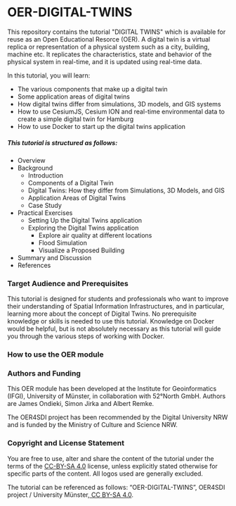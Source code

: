# OER-DIGITAL-TWINS 
This repository contains the tutorial "DIGITAL TWINS" which is available for reuse as an Open Educational Resorce (OER). A digital twin is a virtual replica or representation of a physical system such as a city, building, machine etc. It replicates the characteristics, state and behavior of the physical system in real-time, and it is updated using real-time data.

In this tutorial, you will learn: 

- The various components that make up a digital twin
- Some application areas of digital twins
- How digital twins differ from simulations, 3D models, and GIS systems
- How to use CesiumJS, Cesium ION and real-time environmental data to create a simple digital twin for Hamburg
- How to use Docker to start up the digital twins application

##### This tutorial is structured as follows:

- Overview
- Background
	- Introduction
	- Components of a Digital Twin
	- Digital Twins: How they differ from Simulations, 3D Models, and GIS
	- Application Areas of Digital Twins
    - Case Study
- Practical Exercises
	- Setting Up the Digital Twins application
    - Exploring the Digital Twins application
        - Explore air quality at different locations
        - Flood Simulation
        - Visualize a Proposed Building
- Summary and Discussion
- References

### Target Audience and Prerequisites
This tutorial is designed for students and professionals who want to improve their understanding of Spatial Information Infrastructures, and in particular, learning more about the concept of Digital Twins. No prerequisite knowledge or skills is needed to use this tutorial. Knowledge on Docker would be helpful, but is not absolutely necessary as this tutorial will guide you through the various steps of working with Docker.

### How to use the OER module


### Authors and Funding
This OER module has been developed at the Institute for Geoinformatics (IFGI), University of Münster, in collaboration with 52°North GmbH. Authors are James Ondieki, Simon Jirka and Albert Remke.

The OER4SDI project has been recommended by the Digital University NRW and is funded by the Ministry of Culture and Science NRW.

### Copyright and License Statement

You are free to use, alter and share the content of the tutorial under the terms of the [CC-BY-SA 4.0](https://creativecommons.org/licenses/by-sa/4.0/deed.de) license, unless explicitly stated otherwise for specific parts of the content. All logos used are generally excluded. 

The tutorial can be referenced as follows: “OER-DIGITAL-TWINS”, OER4SDI project / University Münster,[ CC BY-SA 4.0](https://creativecommons.org/licenses/by-sa/4.0/legalcode.en).
